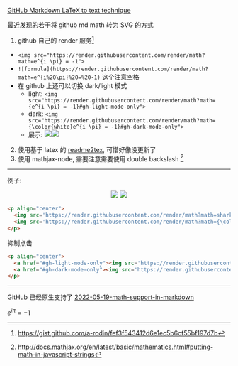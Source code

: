 [GitHub Markdown LaTeX to text technique](https://github.com/bxb100/blog/issues/12)

最近发现的若干将 github md math 转为 SVG 的方式
1. github 自己的 render 服务[^1]
  * `<img src="https://render.githubusercontent.com/render/math?math=e^{i \pi} = -1">`
  * `![formula](https://render.githubusercontent.com/render/math?math=e^{i%20\pi}%20=%20-1)` 这个注意空格
  * 在 github 上还可以切换 dark/light 模式
    * light: `<img src="https://render.githubusercontent.com/render/math?math={e^{i \pi} = -1}#gh-light-mode-only">`
    * dark: `<img src="https://render.githubusercontent.com/render/math?math={\color{white}e^{i \pi} = -1}#gh-dark-mode-only">`
    * 展示: <img src="https://render.githubusercontent.com/render/math?math={e^{i \pi} = -1}#gh-light-mode-only"><img src="https://render.githubusercontent.com/render/math?math={\color{white}e^{i \pi} = -1}#gh-dark-mode-only">

2. 使用基于 latex 的 [readme2tex](https://github.com/leegao/readme2tex), 可惜好像没更新了
3. 使用 mathjax-node, 需要注意需要使用 double backslash [^2]




[^1]: https://gist.github.com/a-rodin/fef3f543412d6e1ec5b6cf55bf197d7b
[^2]: http://docs.mathjax.org/en/latest/basic/mathematics.html#putting-math-in-javascript-strings

---

<a id="issuecomment-1075233948"></a>
例子: 
<p align="center">
  <a href="#gh-light-mode-only"><img src='https://render.githubusercontent.com/render/math?math=sharks%20=%20\text{%CF%83}_{family%20=%20\text{%22}sharks\text{%22}}(animals)#gh-light-mode-only'></a>
   <a href="#gh-dark-mode-only"><img src='https://render.githubusercontent.com/render/math?math={\color{white}sharks%20=%20\text{%CF%83}_{family%20=%20\text{%22}sharks\text{%22}}(animals)}#gh-dark-mode-only'></a>
</p>

```html
<p align="center">
  <img src='https://render.githubusercontent.com/render/math?math=sharks%20=%20\text{%CF%83}_{family%20=%20\text{%22}sharks\text{%22}}(animals)#gh-light-mode-only'>
  <img src='https://render.githubusercontent.com/render/math?math={\color{white}sharks%20=%20\text{%CF%83}_{family%20=%20\text{%22}sharks\text{%22}}(animals)}#gh-dark-mode-only'>
</p>
```
抑制点击
```html
<p align="center">
  <a href="#gh-light-mode-only"><img src='https://render.githubusercontent.com/render/math?math=sharks%20=%20\text{%CF%83}_{family%20=%20\text{%22}sharks\text{%22}}(animals)#gh-light-mode-only'></a>
  <a href="#gh-dark-mode-only"><img src='https://render.githubusercontent.com/render/math?math={\color{white}sharks%20=%20\text{%CF%83}_{family%20=%20\text{%22}sharks\text{%22}}(animals)}#gh-dark-mode-only'></a>
</p>
```

---

<a id="issuecomment-1152091363"></a>
GitHub 已经原生支持了 [2022-05-19-math-support-in-markdown](https://github.blog/2022-05-19-math-support-in-markdown/)

$e^{i \pi} = -1$